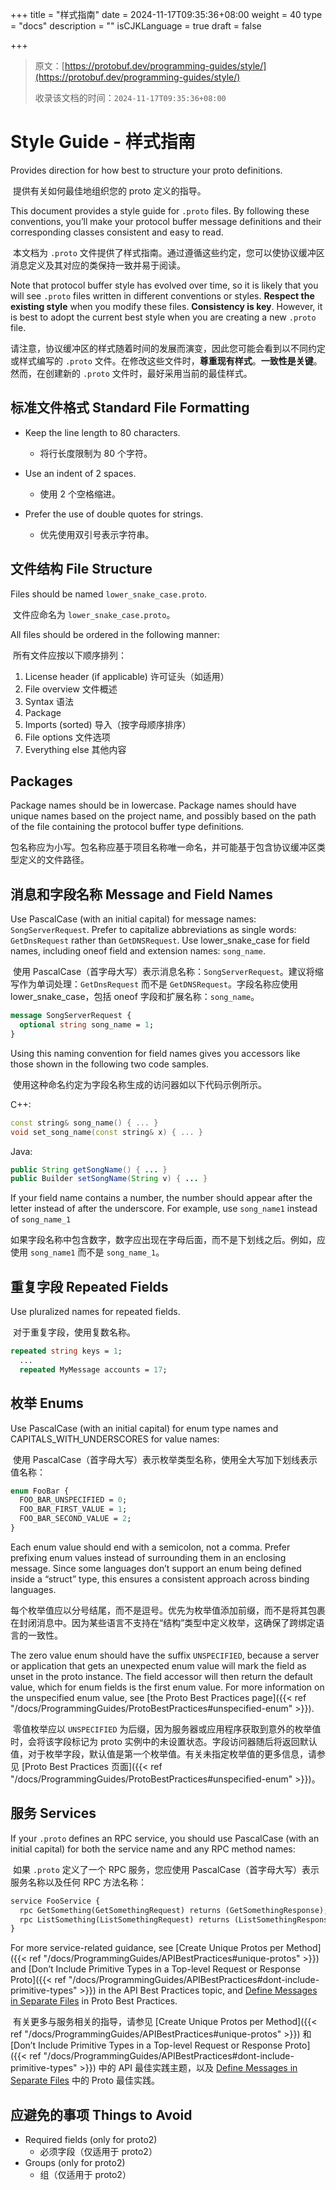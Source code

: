 +++
title = "样式指南"
date = 2024-11-17T09:35:36+08:00
weight = 40
type = "docs"
description = ""
isCJKLanguage = true
draft = false

+++

> 原文：[https://protobuf.dev/programming-guides/style/](https://protobuf.dev/programming-guides/style/)
>
> 收录该文档的时间：`2024-11-17T09:35:36+08:00`

# Style Guide - 样式指南

Provides direction for how best to structure your proto definitions.

​	提供有关如何最佳地组织您的 proto 定义的指导。

This document provides a style guide for `.proto` files. By following these conventions, you’ll make your protocol buffer message definitions and their corresponding classes consistent and easy to read.

​	本文档为 `.proto` 文件提供了样式指南。通过遵循这些约定，您可以使协议缓冲区消息定义及其对应的类保持一致并易于阅读。

Note that protocol buffer style has evolved over time, so it is likely that you will see `.proto` files written in different conventions or styles. **Respect the existing style** when you modify these files. **Consistency is key**. However, it is best to adopt the current best style when you are creating a new `.proto` file.

​	请注意，协议缓冲区的样式随着时间的发展而演变，因此您可能会看到以不同约定或样式编写的 `.proto` 文件。在修改这些文件时，**尊重现有样式**。**一致性是关键**。然而，在创建新的 `.proto` 文件时，最好采用当前的最佳样式。

## 标准文件格式 Standard File Formatting

- Keep the line length to 80 characters.
  - 将行长度限制为 80 个字符。

- Use an indent of 2 spaces.
  - 使用 2 个空格缩进。

- Prefer the use of double quotes for strings.
  - 优先使用双引号表示字符串。

## 文件结构 File Structure

Files should be named `lower_snake_case.proto`.

​	文件应命名为 `lower_snake_case.proto`。

All files should be ordered in the following manner:

​	所有文件应按以下顺序排列：

1. License header (if applicable) 许可证头（如适用）
2. File overview 文件概述
3. Syntax 语法
4. Package
5. Imports (sorted) 导入（按字母顺序排序）
6. File options 文件选项
7. Everything else 其他内容

## Packages

Package names should be in lowercase. Package names should have unique names based on the project name, and possibly based on the path of the file containing the protocol buffer type definitions.

​	包名称应为小写。包名称应基于项目名称唯一命名，并可能基于包含协议缓冲区类型定义的文件路径。

## 消息和字段名称 Message and Field Names

Use PascalCase (with an initial capital) for message names: `SongServerRequest`. Prefer to capitalize abbreviations as single words: `GetDnsRequest` rather than `GetDNSRequest`. Use lower_snake_case for field names, including oneof field and extension names: `song_name`.

​	使用 PascalCase（首字母大写）表示消息名称：`SongServerRequest`。建议将缩写作为单词处理：`GetDnsRequest` 而不是 `GetDNSRequest`。字段名称应使用 lower_snake_case，包括 oneof 字段和扩展名称：`song_name`。

```proto
message SongServerRequest {
  optional string song_name = 1;
}
```

Using this naming convention for field names gives you accessors like those shown in the following two code samples.

​	使用这种命名约定为字段名称生成的访问器如以下代码示例所示。

C++:

```cpp
const string& song_name() { ... }
void set_song_name(const string& x) { ... }
```

Java:

```java
public String getSongName() { ... }
public Builder setSongName(String v) { ... }
```

If your field name contains a number, the number should appear after the letter instead of after the underscore. For example, use `song_name1` instead of `song_name_1`

​	如果字段名称中包含数字，数字应出现在字母后面，而不是下划线之后。例如，应使用 `song_name1` 而不是 `song_name_1`。

## 重复字段 Repeated Fields

Use pluralized names for repeated fields.

​	对于重复字段，使用复数名称。

```proto
repeated string keys = 1;
  ...
  repeated MyMessage accounts = 17;
```

## 枚举 Enums

Use PascalCase (with an initial capital) for enum type names and CAPITALS_WITH_UNDERSCORES for value names:

​	使用 PascalCase（首字母大写）表示枚举类型名称，使用全大写加下划线表示值名称：

```proto
enum FooBar {
  FOO_BAR_UNSPECIFIED = 0;
  FOO_BAR_FIRST_VALUE = 1;
  FOO_BAR_SECOND_VALUE = 2;
}
```

Each enum value should end with a semicolon, not a comma. Prefer prefixing enum values instead of surrounding them in an enclosing message. Since some languages don’t support an enum being defined inside a “struct” type, this ensures a consistent approach across binding languages.

​	每个枚举值应以分号结尾，而不是逗号。优先为枚举值添加前缀，而不是将其包裹在封闭消息中。因为某些语言不支持在“结构”类型中定义枚举，这确保了跨绑定语言的一致性。

The zero value enum should have the suffix `UNSPECIFIED`, because a server or application that gets an unexpected enum value will mark the field as unset in the proto instance. The field accessor will then return the default value, which for enum fields is the first enum value. For more information on the unspecified enum value, see [the Proto Best Practices page]({{< ref "/docs/ProgrammingGuides/ProtoBestPractices#unspecified-enum" >}}).

​	零值枚举应以 `UNSPECIFIED` 为后缀，因为服务器或应用程序获取到意外的枚举值时，会将该字段标记为 proto 实例中的未设置状态。字段访问器随后将返回默认值，对于枚举字段，默认值是第一个枚举值。有关未指定枚举值的更多信息，请参见 [Proto Best Practices 页面]({{< ref "/docs/ProgrammingGuides/ProtoBestPractices#unspecified-enum" >}})。

## 服务 Services

If your `.proto` defines an RPC service, you should use PascalCase (with an initial capital) for both the service name and any RPC method names:

​	如果 `.proto` 定义了一个 RPC 服务，您应使用 PascalCase（首字母大写）表示服务名称以及任何 RPC 方法名称：

```proto
service FooService {
  rpc GetSomething(GetSomethingRequest) returns (GetSomethingResponse);
  rpc ListSomething(ListSomethingRequest) returns (ListSomethingResponse);
}
```

For more service-related guidance, see [Create Unique Protos per Method]({{< ref "/docs/ProgrammingGuides/APIBestPractices#unique-protos" >}}) and [Don’t Include Primitive Types in a Top-level Request or Response Proto]({{< ref "/docs/ProgrammingGuides/APIBestPractices#dont-include-primitive-types" >}}) in the API Best Practices topic, and [Define Messages in Separate Files](https://protobuf.dev/programming-guides/dos-donts.md#separate-files) in Proto Best Practices.

​	有关更多与服务相关的指导，请参见 [Create Unique Protos per Method]({{< ref "/docs/ProgrammingGuides/APIBestPractices#unique-protos" >}}) 和 [Don’t Include Primitive Types in a Top-level Request or Response Proto]({{< ref "/docs/ProgrammingGuides/APIBestPractices#dont-include-primitive-types" >}}) 中的 API 最佳实践主题，以及 [Define Messages in Separate Files](https://protobuf.dev/programming-guides/dos-donts.md#separate-files) 中的 Proto 最佳实践。

## 应避免的事项 Things to Avoid

- Required fields (only for proto2)
  - 必须字段（仅适用于 proto2）
- Groups (only for proto2)
  - 组（仅适用于 proto2）
